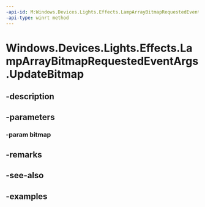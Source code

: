 ```yaml
---
-api-id: M:Windows.Devices.Lights.Effects.LampArrayBitmapRequestedEventArgs.UpdateBitmap(Windows.Graphics.Imaging.SoftwareBitmap)
-api-type: winrt method
---
```


<!-- Method syntax.
public void LampArrayBitmapRequestedEventArgs.UpdateBitmap(SoftwareBitmap bitmap)
-->

# Windows.Devices.Lights.Effects.LampArrayBitmapRequestedEventArgs.UpdateBitmap

## -description

## -parameters
### -param bitmap

## -remarks

## -see-also

## -examples

